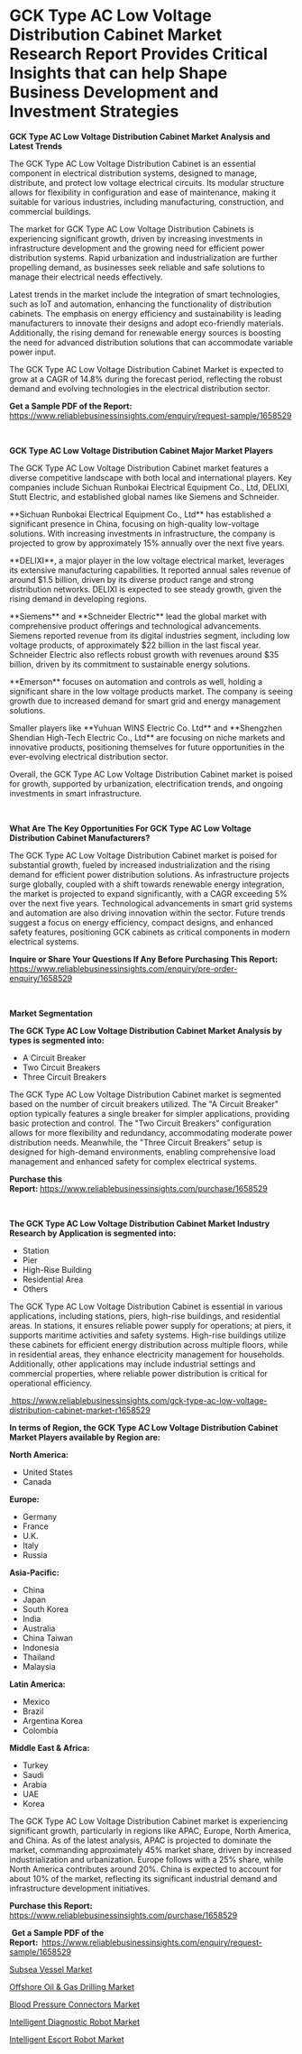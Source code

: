 <p><h1>GCK Type AC Low Voltage Distribution Cabinet Market Research Report Provides Critical Insights that can help Shape Business Development and Investment Strategies</h1></p><p><strong>GCK Type AC Low Voltage Distribution Cabinet Market Analysis and Latest Trends</strong></p>
<p><p>The GCK Type AC Low Voltage Distribution Cabinet is an essential component in electrical distribution systems, designed to manage, distribute, and protect low voltage electrical circuits. Its modular structure allows for flexibility in configuration and ease of maintenance, making it suitable for various industries, including manufacturing, construction, and commercial buildings.</p><p>The market for GCK Type AC Low Voltage Distribution Cabinets is experiencing significant growth, driven by increasing investments in infrastructure development and the growing need for efficient power distribution systems. Rapid urbanization and industrialization are further propelling demand, as businesses seek reliable and safe solutions to manage their electrical needs effectively.</p><p>Latest trends in the market include the integration of smart technologies, such as IoT and automation, enhancing the functionality of distribution cabinets. The emphasis on energy efficiency and sustainability is leading manufacturers to innovate their designs and adopt eco-friendly materials. Additionally, the rising demand for renewable energy sources is boosting the need for advanced distribution solutions that can accommodate variable power input. </p><p>The GCK Type AC Low Voltage Distribution Cabinet Market is expected to grow at a CAGR of 14.8% during the forecast period, reflecting the robust demand and evolving technologies in the electrical distribution sector.</p></p>
<p><strong>Get a Sample PDF of the Report:&nbsp;</strong> <a href="https://www.reliablebusinessinsights.com/enquiry/request-sample/1658529?utm_campaign=60&utm_medium=2&utm_source=Github&utm_content=ia&utm_term=28092024&utm_id=gck-type-ac-low-voltage-distribution-cabinet">https://www.reliablebusinessinsights.com/enquiry/request-sample/1658529</a></p>
<p>&nbsp;</p>
<p><strong>GCK Type AC Low Voltage Distribution Cabinet Major Market Players</strong></p>
<p><p>The GCK Type AC Low Voltage Distribution Cabinet market features a diverse competitive landscape with both local and international players. Key companies include Sichuan Runbokai Electrical Equipment Co., Ltd, DELIXI, Stutt Electric, and established global names like Siemens and Schneider.</p><p>**Sichuan Runbokai Electrical Equipment Co., Ltd** has established a significant presence in China, focusing on high-quality low-voltage solutions. With increasing investments in infrastructure, the company is projected to grow by approximately 15% annually over the next five years.</p><p>**DELIXI**, a major player in the low voltage electrical market, leverages its extensive manufacturing capabilities. It reported annual sales revenue of around $1.5 billion, driven by its diverse product range and strong distribution networks. DELIXI is expected to see steady growth, given the rising demand in developing regions.</p><p>**Siemens** and **Schneider Electric** lead the global market with comprehensive product offerings and technological advancements. Siemens reported revenue from its digital industries segment, including low voltage products, of approximately $22 billion in the last fiscal year. Schneider Electric also reflects robust growth with revenues around $35 billion, driven by its commitment to sustainable energy solutions.</p><p>**Emerson** focuses on automation and controls as well, holding a significant share in the low voltage products market. The company is seeing growth due to increased demand for smart grid and energy management solutions.</p><p>Smaller players like **Yuhuan WINS Electric Co. Ltd** and **Shengzhen Shendian High-Tech Electric Co., Ltd** are focusing on niche markets and innovative products, positioning themselves for future opportunities in the ever-evolving electrical distribution sector.</p><p>Overall, the GCK Type AC Low Voltage Distribution Cabinet market is poised for growth, supported by urbanization, electrification trends, and ongoing investments in smart infrastructure.</p></p>
<p>&nbsp;</p>
<p><strong>What Are The Key Opportunities For GCK Type AC Low Voltage Distribution Cabinet Manufacturers?</strong></p>
<p><p>The GCK Type AC Low Voltage Distribution Cabinet market is poised for substantial growth, fueled by increased industrialization and the rising demand for efficient power distribution solutions. As infrastructure projects surge globally, coupled with a shift towards renewable energy integration, the market is projected to expand significantly, with a CAGR exceeding 5% over the next five years. Technological advancements in smart grid systems and automation are also driving innovation within the sector. Future trends suggest a focus on energy efficiency, compact designs, and enhanced safety features, positioning GCK cabinets as critical components in modern electrical systems.</p></p>
<p><strong>Inquire or Share Your Questions If Any Before Purchasing This Report:</strong> <a href="https://www.reliablebusinessinsights.com/enquiry/pre-order-enquiry/1658529?utm_campaign=60&utm_medium=2&utm_source=Github&utm_content=ia&utm_term=28092024&utm_id=gck-type-ac-low-voltage-distribution-cabinet">https://www.reliablebusinessinsights.com/enquiry/pre-order-enquiry/1658529</a></p>
<p>&nbsp;</p>
<p><strong>Market Segmentation</strong></p>
<p><strong>The GCK Type AC Low Voltage Distribution Cabinet Market Analysis by types is segmented into:</strong></p>
<p><ul><li>A Circuit Breaker</li><li>Two Circuit Breakers</li><li>Three Circuit Breakers</li></ul></p>
<p><p>The GCK Type AC Low Voltage Distribution Cabinet market is segmented based on the number of circuit breakers utilized. The "A Circuit Breaker" option typically features a single breaker for simpler applications, providing basic protection and control. The "Two Circuit Breakers" configuration allows for more flexibility and redundancy, accommodating moderate power distribution needs. Meanwhile, the "Three Circuit Breakers" setup is designed for high-demand environments, enabling comprehensive load management and enhanced safety for complex electrical systems.</p></p>
<p><strong>Purchase this Report:&nbsp;</strong><a href="https://www.reliablebusinessinsights.com/purchase/1658529?utm_campaign=60&utm_medium=2&utm_source=Github&utm_content=ia&utm_term=28092024&utm_id=gck-type-ac-low-voltage-distribution-cabinet">https://www.reliablebusinessinsights.com/purchase/1658529</a></p>
<p>&nbsp;</p>
<p><strong>The GCK Type AC Low Voltage Distribution Cabinet Market Industry Research by Application is segmented into:</strong></p>
<p><ul><li>Station</li><li>Pier</li><li>High-Rise Building</li><li>Residential Area</li><li>Others</li></ul></p>
<p><p>The GCK Type AC Low Voltage Distribution Cabinet is essential in various applications, including stations, piers, high-rise buildings, and residential areas. In stations, it ensures reliable power supply for operations; at piers, it supports maritime activities and safety systems. High-rise buildings utilize these cabinets for efficient energy distribution across multiple floors, while in residential areas, they enhance electricity management for households. Additionally, other applications may include industrial settings and commercial properties, where reliable power distribution is critical for operational efficiency.</p></p>
<p><a href="https://www.reliablebusinessinsights.com/gck-type-ac-low-voltage-distribution-cabinet-market-r1658529?utm_campaign=60&utm_medium=2&utm_source=Github&utm_content=ia&utm_term=28092024&utm_id=gck-type-ac-low-voltage-distribution-cabinet">&nbsp;https://www.reliablebusinessinsights.com/gck-type-ac-low-voltage-distribution-cabinet-market-r1658529</a></p>
<p><strong>In terms of Region, the GCK Type AC Low Voltage Distribution Cabinet Market Players available by Region are:</strong></p>
<p>
    <p> <strong> North America: </strong>
        <ul>
            <li>United States</li>
            <li>Canada</li>
        </ul>
        </p> 
    <p> <strong> Europe: </strong>
        <ul>
            <li>Germany</li>
            <li>France</li>
            <li>U.K.</li>
            <li>Italy</li>
            <li>Russia</li>
        </ul>
        </p> 
    <p> <strong> Asia-Pacific: </strong>
        <ul>
            <li>China</li>
            <li>Japan</li>
            <li>South Korea</li>
            <li>India</li>
            <li>Australia</li>
            <li>China Taiwan</li>
            <li>Indonesia</li>
            <li>Thailand</li>
            <li>Malaysia</li>
        </ul>
        </p> 
    <p> <strong> Latin America: </strong>
        <ul>
            <li>Mexico</li>
            <li>Brazil</li>
            <li>Argentina Korea</li>
            <li>Colombia</li>
        </ul>
        </p> 
    <p> <strong> Middle East & Africa: </strong>
        <ul>
            <li>Turkey</li>
            <li>Saudi</li>
            <li>Arabia</li>
            <li>UAE</li>
            <li>Korea</li>
        </ul>
    </p>
    </p>
<p><p>The GCK Type AC Low Voltage Distribution Cabinet market is experiencing significant growth, particularly in regions like APAC, Europe, North America, and China. As of the latest analysis, APAC is projected to dominate the market, commanding approximately 45% market share, driven by increased industrialization and urbanization. Europe follows with a 25% share, while North America contributes around 20%. China is expected to account for about 10% of the market, reflecting its significant industrial demand and infrastructure development initiatives.</p></p>
<p><strong>Purchase this Report: </strong><a href="https://www.reliablebusinessinsights.com/purchase/1658529?utm_campaign=60&utm_medium=2&utm_source=Github&utm_content=ia&utm_term=28092024&utm_id=gck-type-ac-low-voltage-distribution-cabinet">https://www.reliablebusinessinsights.com/purchase/1658529</a></p>
<p>&nbsp;<strong>Get a Sample PDF of the Report:&nbsp;&nbsp;</strong><a href="https://www.reliablebusinessinsights.com/enquiry/request-sample/1658529?utm_campaign=60&utm_medium=2&utm_source=Github&utm_content=ia&utm_term=28092024&utm_id=gck-type-ac-low-voltage-distribution-cabinet">https://www.reliablebusinessinsights.com/enquiry/request-sample/1658529</a></p>
<p><strong></strong></p>
<p><p><a href="https://issuu.com/reportprime-2/docs/subsea-vessel-market-size-2030.pptx_1762b44086f4db?utm_campaign=60&utm_medium=2&utm_source=Github&utm_content=ia&utm_term=28092024&utm_id=gck-type-ac-low-voltage-distribution-cabinet">Subsea Vessel Market</a></p><p><a href="https://issuu.com/reportprime-2/docs/offshore-oil-gas-drilling-market-si_9666ca87d036dd?utm_campaign=60&utm_medium=2&utm_source=Github&utm_content=ia&utm_term=28092024&utm_id=gck-type-ac-low-voltage-distribution-cabinet">Offshore Oil & Gas Drilling Market</a></p><p><a href="https://www.linkedin.com/pulse/blood-pressure-connectors-market-global-regional-analysis-51vve?trackingId=DEmpUr3iQYm0IF8lBmJUrQ%3D%3D&utm_campaign=60&utm_medium=2&utm_source=Github&utm_content=ia&utm_term=28092024&utm_id=gck-type-ac-low-voltage-distribution-cabinet">Blood Pressure Connectors Market</a></p><p><a href="https://github.com/jeffreybishop26/Market-Research-Report-List-1/blob/main/intelligent-diagnostic-robot-market.md?utm_campaign=60&utm_medium=2&utm_source=Github&utm_content=ia&utm_term=28092024&utm_id=gck-type-ac-low-voltage-distribution-cabinet">Intelligent Diagnostic Robot Market</a></p><p><a href="https://github.com/gailasejs/Market-Research-Report-List-1/blob/main/intelligent-escort-robot-market.md?utm_campaign=60&utm_medium=2&utm_source=Github&utm_content=ia&utm_term=28092024&utm_id=gck-type-ac-low-voltage-distribution-cabinet">Intelligent Escort Robot Market</a></p></p>
